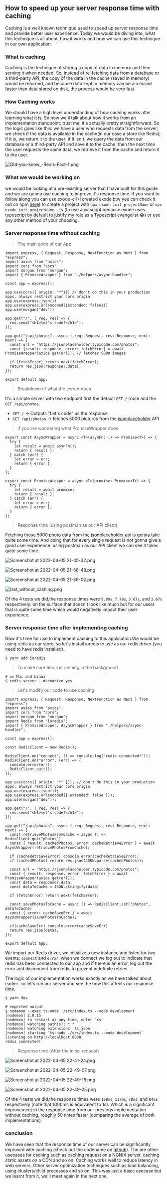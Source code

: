 ## How to speed up your server response time with caching

Caching is a well known technique used to speed up server response time and provide better user experience. Today we would be diving into, what this technique is all about, how it works and how we can use this technique in our own application.

###  What is caching 
Caching is the technique of storing a copy of data in memory and then serving it when needed.
So, instead of re-fetching data from a database or a third-party API, the copy of the data in the cache (saved in memory) would be returned, and because data kept in memory can be accessed faster than data stored on disk, the process would be very fast. 

### How Caching works
We should have a high level understanding of how caching works after learning what it is.
So now we'll talk about how it works from an implementation standpoint; trust me, it's actually pretty straightforward. So the logic goes like this: we have a user who requests data from the server; we check if the data is available in the cache(in our case a store like Redis); if it is, we return it to the user; if it isn't, we query the data from our database or a third-party API and save it to the cache; then the next time the user requests the same data, we retrieve it from the cache and return it to the user. 

![Did-you-know_-Redis-Fact-1.png](https://cdn.hashnode.com/res/hashnode/image/upload/v1649186989190/boVfEINGA.png)

### What we would be working on
we would be looking at a pre-existing server that I have built for this guide and we are gonna use caching to improve it's response time. if you want to follow along you can use exode-cli (I created exode btw you can check it out on npm [here](https://www.npmjs.com/package/exode)) to create a project with `npx exode init projectName` or `npx exode init projectName -js` (to use Javascript because exode uses typescript by default to justify my role as a Typescript evangelist 😂) or use any other method of your choosing.

### Server response time without caching
 > The main code of our App

```
import express, { Request, Response, NextFunction as Next } from "express";
import axios from "axios";
import cors from "cors"
import morgan from "morgan";
import { PromiseWrapper } from "./helpers/async-handler";

const app = express();

app.use(cors({ origin: "*"})) // don't do this in your production apps, always restrict your cors origin
app.use(express.json())
app.use(express.urlencoded({extended: false}))
app.use(morgan("dev"))

app.get("/", (_req, res) => {
  res.send("<h1>let's code!</h1>");
});

app.get("/api/photos", async (_req: Request, res: Response, next: Next) => {
  const url = "https://jsonplaceholder.typicode.com/photos";
  const {result: response, error: fetchError} = await PromiseWrapper(axios.get(url)); // fetches 5000 images

  if (fetchError) return next(fetchError);
  return res.json(response?.data);
});

export default app;
```

> Breakdown of what the server does

It's a simple server with two endpoint first the default `GET /` route and the `GET /api/photos`.

- `GET /` -> Outputs "Let's code" as the response
- `GET /api/photos` -> fetches 5000 pictures from the [jsonplaceholder](https://jsonplaceholder.typicode.com) API

> if you are wondering what PromiseWrapper does

```
export const AsyncWrapper = async <T>(asynFn: () => Promise<T>) => {
  try {
    let result = await asynFn();
    return { result };
  } catch (err) {
    let error = err;
    return { error };
  }
};

export const PromiseWrapper = async <T>(promise: Promise<T>) => {
  try {
    let result = await promise;
    return { result };
  } catch (err) {
    let error = err;
    return { error };
  }
};

```

> Response time (using postman as our API client)

Fetching those 5000 photo data from the jsonplaceholder api is gonna take quite some time. And doing that for every single request is not gonna give a good user experience. using postman as our API client we can see it takes quite some time.


![Screenshot at 2022-04-05 21-45-32.png](https://cdn.hashnode.com/res/hashnode/image/upload/v1649192214837/jquTSakRI.png)


![Screenshot at 2022-04-05 21-58-48.png](https://cdn.hashnode.com/res/hashnode/image/upload/v1649195903732/g2GyVozTQ.png)


![Screenshot at 2022-04-05 21-59-02.png](https://cdn.hashnode.com/res/hashnode/image/upload/v1649195956299/3GIeV00fg.png)


![last_without_cashing.png](https://cdn.hashnode.com/res/hashnode/image/upload/v1649196080649/6MC1dR9c6.png)


Of the 4 tests we did,the response times were  `9.89s`, `7.78s`, `3.67s`, and `2.67s` respectively. on the surface that doesn't look like much but for our users that is quite some time which would negatively impact their user experience.


### Server response time after implementing caching

Now it's time for use to implement caching to this application.We would be using redis as our store, so let's install ioredis to use as our redis driver (you need to have redis installed).

```
$ yarn add ioredis
```

> To make sure Redis is running in the background 

```
# on Mac and Linux
$ redis-server --daemonize yes 
```

> Let's modify our code to use caching

```
import express, { Request, Response, NextFunction as Next } from "express";
import axios from "axios";
import cors from "cors";
import morgan from "morgan";
import Redis from "ioredis";
import { PromiseWrapper, AsyncWrapper } from "./helpers/async-handler";

const app = express();

const RedisClient = new Redis();

RedisClient.on("connect", () => console.log("redis connected!"));
RedisClient.on("error", (err) => {
  console.error(err);
  RedisClient.quit();
});

app.use(cors({ origin: "*" })); // don't do this in your production apps, always restrict your cors origin
app.use(express.json());
app.use(express.urlencoded({ extended: false }));
app.use(morgan("dev"));

app.get("/", (_req, res) => {
  res.send("<h1>let's code!</h1>");
});

app.get("/api/photos", async (_req: Request, res: Response, next: Next) => {
  const retrievePhotosFromCache = async () => RedisClient.get("photos")
  const { result: cachedPhotos, error: cacheRetrieveError } = await AsyncWrapper(retrievePhotosFromCache);
  
  if (cacheRetrieveError) console.error(cacheRetrieveError);
  if (cachedPhotos) return res.json(JSON.parse(cachedPhotos));

  const url = "https://jsonplaceholder.typicode.com/photos";
  const { result: response, error: fetchError } = await PromiseWrapper(axios.get(url));
  const data = response?.data;
  const dataToCache = JSON.stringify(data)

  if (fetchError) return next(fetchError);

  const savePhotosToCache = async () => RedisClient.set("photos", dataToCache)
  const { error: cacheSaveErr } = await AsyncWrapper(savePhotosToCache);

  if(cacheSaveErr) console.error(cacheSaveErr)
  return res.json(data);
});

export default app;
```

We import our Redis driver, we initialize a new instance and listen for two events; `connect` and `error`. when we connect we log out to indicate that redis has been connected to our app and if there is an error, log out the error and disconnect from redis to prevent indefinite retries.

The logic of our implementation works exactly as we have talked about earlier. so let's run our server and see the how this affects our response time.
 
```
$ yarn dev
```

```
# expected output
$ nodemon --exec ts-node ./src/index.ts --mode development
[nodemon] 2.0.15
[nodemon] to restart at any time, enter `rs`
[nodemon] watching path(s): *.*
[nodemon] watching extensions: ts,json
[nodemon] starting `ts-node ./src/index.ts --mode development`
listening on http://localhost:8080
redis connected!
```
 
> Response time (After the initial request)

![Screenshot at 2022-04-05 22-41-24.png](https://cdn.hashnode.com/res/hashnode/image/upload/v1649196428370/USigkoO2z.png)


![Screenshot at 2022-04-05 22-49-07.png](https://cdn.hashnode.com/res/hashnode/image/upload/v1649196431074/h-A44DSHx.png)

![Screenshot at 2022-04-05 22-49-16.png](https://cdn.hashnode.com/res/hashnode/image/upload/v1649196433945/WwpMxq84w.png)

![Screenshot at 2022-04-05 22-49-25.png](https://cdn.hashnode.com/res/hashnode/image/upload/v1649196436524/qxNMoM6eZ.png)

Of the 4 tests we did,the response times were  `198ms`, `117ms`, `78ms`, and `84ms` respectively (note that 1000ms is equivalent to 1s). Which is a significant improvement in the response time from our previous implementation without caching, roughly 50 times faster (comparing the average of both implementations).


### conclusion

We have seen that the response time of our server can be significantly improved with caching (check out the codename on [github](https://github.com/Xavier577/reponse_time_improvement_with_caching)). The are other usecases for caching such as caching request on a NGNIX server, caching static assets on a CDN and so on. Caching works well to reduce latency in web servers. Other server optimization techniques such as load balancing, using clusters/child processes and so on. This was just a basic usecase but we learnt from it, we'll meet again in the next one.




